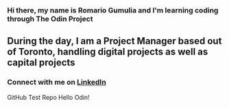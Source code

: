 ### Hi there, my name is Romario Gumulia and I'm learning coding through The Odin Project
## During the day, I am a Project Manager based out of Toronto, handling digital projects as well as capital projects

### Connect with me on [LinkedIn][LinkedIn]
GitHub Test Repo
Hello Odin!

[LinkedIn]: https://www.linkedin.com/in/romariogumulia/